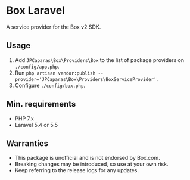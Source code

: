 # Box Laravel

A service provider for the Box v2 SDK.

## Usage

1. Add `JPCaparas\Box\Providers\Box` to the list of package providers on `./config/app.php`.
2. Run `php artisan vendor:publish --provider='JPCaparas\Box\Providers\BoxServiceProvider'`.
3. Configure `./config/box.php`.

## Min. requirements

- PHP 7.x
- Laravel 5.4 or 5.5

## Warranties

- This package is unofficial and is not endorsed by Box.com.
- Breaking changes may be introduced, so use at your own risk.
- Keep referring to the release logs for any updates.
 